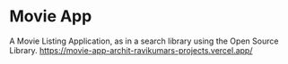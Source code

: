 # Movie App
A Movie Listing Application, as in a search library using the Open Source Library.
https://movie-app-archit-ravikumars-projects.vercel.app/

